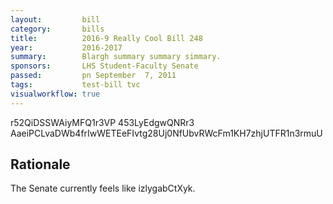 ```yaml
---
layout:         bill
category:       bills
title:          2016-9 Really Cool Bill 248
year:           2016-2017
summary:        Blargh summary summary simmary.
sponsors:       LHS Student-Faculty Senate
passed:         pn September  7, 2011
tags:           test-bill tvc
visualworkflow: true
---
```



r52QiDSSWAiyMFQ1r3VP 453LyEdgwQNRr3 AaeiPCLvaDWb4frIwWETEeFIvtg28Uj0NfUbvRWcFm1KH7zhjUTFR1n3rmuU 




Rationale
---------
The Senate currently feels like izlygabCtXyk.
